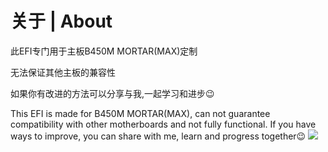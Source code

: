 # 关于 | About
此EFI专门用于主板B450M MORTAR(MAX)定制

无法保证其他主板的兼容性

如果你有改进的方法可以分享与我,一起学习和进步😉

This EFI is made for B450M MORTAR(MAX), can not guarantee compatibility with other motherboards and not fully functional. If you have ways to improve, you can share with me, learn and progress together😉
![](https://github.com/TheStupidNoob/B450M-MORTAR-OpencoreEFI/raw/master/test.png)
